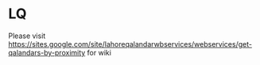 # LQ
Please visit https://sites.google.com/site/lahoreqalandarwbservices/webservices/get-qalandars-by-proximity for wiki
